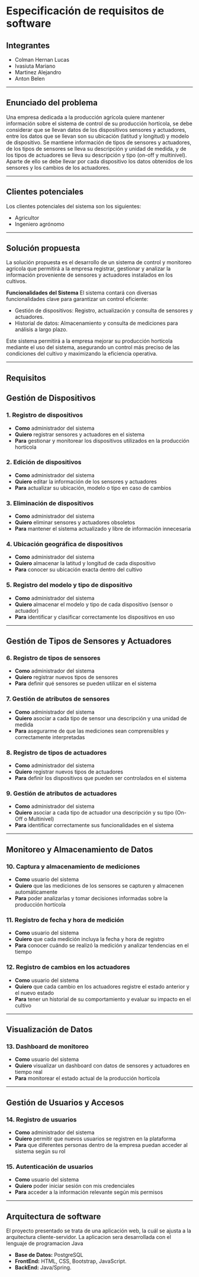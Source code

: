 # Especificación de requisitos de software
## Integrantes
* Colman Hernan Lucas
* Ivasiuta Mariano
* Martinez Alejandro
* Anton Belen

---
## **Enunciado del problema**
Una empresa dedicada a la producción agrícola quiere mantener información sobre el sistema de control de su producción hortícola,  se debe considerar que se llevan datos de los dispositivos sensores y actuadores, entre los datos que se llevan son su ubicación (latitud y longitud) y modelo de dispositivo. Se mantiene información de tipos de sensores y actuadores, de los tipos de sensores se lleva su descripción y unidad de medida, y de los tipos de actuadores se lleva su descripción y tipo (on-off y multinivel). Aparte de ello se debe llevar por cada dispositivo los datos obtenidos de los sensores y los cambios de los actuadores.

---

## **Clientes potenciales**
Los clientes potenciales del sistema son los siguientes:
* Agricultor
* Ingeniero agrónomo

---
## **Solución propuesta**
La solución propuesta es el desarrollo de un sistema de control y monitoreo agrícola que permitirá a la empresa registrar, gestionar y analizar la información proveniente de sensores y actuadores instalados en los cultivos.

**Funcionalidades del Sistema**
El sistema contará con diversas funcionalidades clave para garantizar un control eficiente:
* Gestión de dispositivos: Registro, actualización y consulta de sensores y actuadores.
* Historial de datos: Almacenamiento y consulta de mediciones para análisis a largo plazo.

Este sistema permitirá a la empresa mejorar su producción hortícola mediante el uso del sistema, asegurando un control más preciso de las condiciones del cultivo y maximizando la eficiencia operativa.

---


## **Requisitos**
## **Gestión de Dispositivos**
### 1. Registro de dispositivos  
- **Como** administrador del sistema  
- **Quiero** registrar sensores y actuadores en el sistema  
- **Para** gestionar y monitorear los dispositivos utilizados en la producción hortícola  

### 2. Edición de dispositivos  
- **Como** administrador del sistema  
- **Quiero** editar la información de los sensores y actuadores  
- **Para** actualizar su ubicación, modelo o tipo en caso de cambios  

### 3. Eliminación de dispositivos  
- **Como** administrador del sistema  
- **Quiero** eliminar sensores y actuadores obsoletos  
- **Para** mantener el sistema actualizado y libre de información innecesaria  

### 4. Ubicación geográfica de dispositivos  
- **Como** administrador del sistema  
- **Quiero** almacenar la latitud y longitud de cada dispositivo  
- **Para** conocer su ubicación exacta dentro del cultivo  

### 5. Registro del modelo y tipo de dispositivo  
- **Como** administrador del sistema  
- **Quiero** almacenar el modelo y tipo de cada dispositivo (sensor o actuador)  
- **Para** identificar y clasificar correctamente los dispositivos en uso  

---

## **Gestión de Tipos de Sensores y Actuadores**
### 6. Registro de tipos de sensores  
- **Como** administrador del sistema  
- **Quiero** registrar nuevos tipos de sensores  
- **Para** definir qué sensores se pueden utilizar en el sistema  

### 7. Gestión de atributos de sensores  
- **Como** administrador del sistema  
- **Quiero** asociar a cada tipo de sensor una descripción y una unidad de medida  
- **Para** asegurarme de que las mediciones sean comprensibles y correctamente interpretadas  

### 8. Registro de tipos de actuadores  
- **Como** administrador del sistema  
- **Quiero** registrar nuevos tipos de actuadores  
- **Para** definir los dispositivos que pueden ser controlados en el sistema  

### 9. Gestión de atributos de actuadores  
- **Como** administrador del sistema  
- **Quiero** asociar a cada tipo de actuador una descripción y su tipo (On-Off o Multinivel)  
- **Para** identificar correctamente sus funcionalidades en el sistema  

---

## **Monitoreo y Almacenamiento de Datos**
### 10. Captura y almacenamiento de mediciones  
- **Como** usuario del sistema  
- **Quiero** que las mediciones de los sensores se capturen y almacenen automáticamente  
- **Para** poder analizarlas y tomar decisiones informadas sobre la producción hortícola  

### 11. Registro de fecha y hora de medición  
- **Como** usuario del sistema  
- **Quiero** que cada medición incluya la fecha y hora de registro  
- **Para** conocer cuándo se realizó la medición y analizar tendencias en el tiempo  

### 12. Registro de cambios en los actuadores  
- **Como** usuario del sistema  
- **Quiero** que cada cambio en los actuadores registre el estado anterior y el nuevo estado  
- **Para** tener un historial de su comportamiento y evaluar su impacto en el cultivo  

---

## **Visualización de Datos**
### 13. Dashboard de monitoreo  
- **Como** usuario del sistema  
- **Quiero** visualizar un dashboard con datos de sensores y actuadores en tiempo real  
- **Para** monitorear el estado actual de la producción hortícola  

---

## **Gestión de Usuarios y Accesos**
### 14. Registro de usuarios  
- **Como** administrador del sistema  
- **Quiero** permitir que nuevos usuarios se registren en la plataforma  
- **Para** que diferentes personas dentro de la empresa puedan acceder al sistema según su rol  

### 15. Autenticación de usuarios  
- **Como** usuario del sistema  
- **Quiero** poder iniciar sesión con mis credenciales  
- **Para** acceder a la información relevante según mis permisos 

---
## **Arquitectura de software**
El proyecto presentado se trata de una aplicación web, la cuál se ajusta a la arquitectura cliente-servidor. La aplicacion sera desarrollada con el lenguaje de programacion Java

* **Base de Datos:** PostgreSQL 
* **FrontEnd:** HTML, CSS, Bootstrap, JavaScript. 
* **BackEnd:** Java/Spring.

